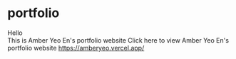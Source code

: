 # portfolio
Hello
</br>
This is Amber Yeo En's portfolio website
Click here to view Amber Yeo En's portfolio website
https://amberyeo.vercel.app/
